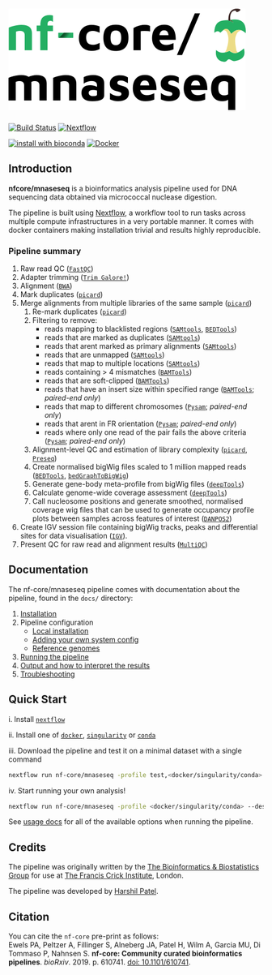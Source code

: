 # ![nfcore/mnaseseq](docs/images/nfcore-mnaseseq_logo.png)

[![Build Status](https://travis-ci.com/nf-core/mnaseseq.svg?branch=master)](https://travis-ci.com/nf-core/mnaseseq)
[![Nextflow](https://img.shields.io/badge/nextflow-%E2%89%A50.32.0-brightgreen.svg)](https://www.nextflow.io/)

[![install with bioconda](https://img.shields.io/badge/install%20with-bioconda-brightgreen.svg)](http://bioconda.github.io/)
[![Docker](https://img.shields.io/docker/automated/nfcore/mnaseseq.svg)](https://hub.docker.com/r/nfcore/mnaseseq)

## Introduction

**nfcore/mnaseseq** is a bioinformatics analysis pipeline used for DNA sequencing data obtained via micrococcal nuclease digestion.

The pipeline is built using [Nextflow](https://www.nextflow.io), a workflow tool to run tasks across multiple compute infrastructures in a very portable manner. It comes with docker containers making installation trivial and results highly reproducible.

### Pipeline summary

1. Raw read QC ([`FastQC`](https://www.bioinformatics.babraham.ac.uk/projects/fastqc/))
2. Adapter trimming ([`Trim Galore!`](https://www.bioinformatics.babraham.ac.uk/projects/trim_galore/))
3. Alignment ([`BWA`](https://sourceforge.net/projects/bio-bwa/files/))
4. Mark duplicates ([`picard`](https://broadinstitute.github.io/picard/))
5. Merge alignments from multiple libraries of the same sample ([`picard`](https://broadinstitute.github.io/picard/))
    1. Re-mark duplicates ([`picard`](https://broadinstitute.github.io/picard/))
    2. Filtering to remove:
        * reads mapping to blacklisted regions ([`SAMtools`](https://sourceforge.net/projects/samtools/files/samtools/), [`BEDTools`](https://github.com/arq5x/bedtools2/))
        * reads that are marked as duplicates ([`SAMtools`](https://sourceforge.net/projects/samtools/files/samtools/))
        * reads that arent marked as primary alignments ([`SAMtools`](https://sourceforge.net/projects/samtools/files/samtools/))
        * reads that are unmapped ([`SAMtools`](https://sourceforge.net/projects/samtools/files/samtools/))
        * reads that map to multiple locations ([`SAMtools`](https://sourceforge.net/projects/samtools/files/samtools/))
        * reads containing > 4 mismatches ([`BAMTools`](https://github.com/pezmaster31/bamtools))
        * reads that are soft-clipped ([`BAMTools`](https://github.com/pezmaster31/bamtools))
        * reads that have an insert size within specified range ([`BAMTools`](https://github.com/pezmaster31/bamtools); *paired-end only*)
        * reads that map to different chromosomes ([`Pysam`](http://pysam.readthedocs.io/en/latest/installation.html); *paired-end only*)
        * reads that arent in FR orientation ([`Pysam`](http://pysam.readthedocs.io/en/latest/installation.html); *paired-end only*)
        * reads where only one read of the pair fails the above criteria ([`Pysam`](http://pysam.readthedocs.io/en/latest/installation.html); *paired-end only*)
    3. Alignment-level QC and estimation of library complexity ([`picard`](https://broadinstitute.github.io/picard/), [`Preseq`](http://smithlabresearch.org/software/preseq/))
    4. Create normalised bigWig files scaled to 1 million mapped reads ([`BEDTools`](https://github.com/arq5x/bedtools2/), [`bedGraphToBigWig`](http://hgdownload.soe.ucsc.edu/admin/exe/))
    5. Generate gene-body meta-profile from bigWig files ([`deepTools`](https://deeptools.readthedocs.io/en/develop/content/tools/plotProfile.html))
    6. Calculate genome-wide coverage assessment ([`deepTools`](https://deeptools.readthedocs.io/en/develop/content/tools/plotFingerprint.html))
    7. Call nucleosome positions and generate smoothed, normalised coverage wig files that can be used to generate occupancy profile plots between samples across features of interest ([`DANPOS2`](https://sites.google.com/site/danposdoc/))
6. Create IGV session file containing bigWig tracks, peaks and differential sites for data visualisation ([`IGV`](https://software.broadinstitute.org/software/igv/)).
7. Present QC for raw read and alignment results ([`MultiQC`](http://multiqc.info/))

## Documentation
The nf-core/mnaseseq pipeline comes with documentation about the pipeline, found in the `docs/` directory:

1. [Installation](https://nf-co.re/usage/installation)
2. Pipeline configuration
    * [Local installation](https://nf-co.re/usage/local_installation)
    * [Adding your own system config](https://nf-co.re/usage/adding_own_config)
    * [Reference genomes](https://nf-co.re/usage/reference_genomes)
3. [Running the pipeline](docs/usage.md)
4. [Output and how to interpret the results](docs/output.md)
5. [Troubleshooting](https://nf-co.re/usage/troubleshooting)

## Quick Start

i. Install [`nextflow`](https://nf-co.re/usage/installation)

ii. Install one of [`docker`](https://docs.docker.com/engine/installation/), [`singularity`](https://www.sylabs.io/guides/3.0/user-guide/) or [`conda`](https://conda.io/miniconda.html)

iii. Download the pipeline and test it on a minimal dataset with a single command

```bash
nextflow run nf-core/mnaseseq -profile test,<docker/singularity/conda>
```

iv. Start running your own analysis!

```bash
nextflow run nf-core/mnaseseq -profile <docker/singularity/conda> --design design.csv --genome GRCh37
```

See [usage docs](docs/usage.md) for all of the available options when running the pipeline.

## Credits

The pipeline was originally written by the [The Bioinformatics & Biostatistics Group](https://www.crick.ac.uk/research/science-technology-platforms/bioinformatics-and-biostatistics/) for use at [The Francis Crick Institute](https://www.crick.ac.uk/), London.

The pipeline was developed by [Harshil Patel](mailto:harshil.patel@crick.ac.uk).

## Citation

<!-- TODO nf-core: Add citation for pipeline after first release. Uncomment lines below and update Zenodo doi. -->
<!-- If you use  {{ cookiecutter.name }} for your analysis, please cite it using the following doi: [10.5281/zenodo.XXXXXX](https://doi.org/10.5281/zenodo.XXXXXX) -->

You can cite the `nf-core` pre-print as follows:  
Ewels PA, Peltzer A, Fillinger S, Alneberg JA, Patel H, Wilm A, Garcia MU, Di Tommaso P, Nahnsen S. **nf-core: Community curated bioinformatics pipelines**. *bioRxiv*. 2019. p. 610741. [doi: 10.1101/610741](https://www.biorxiv.org/content/10.1101/610741v1).
